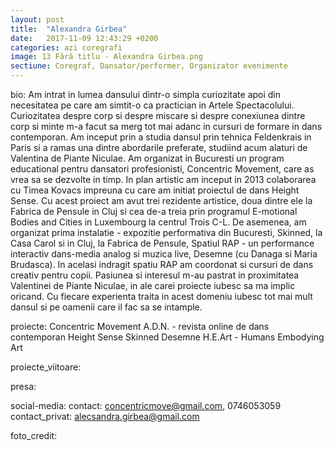 ```yaml
---
layout: post
title:  "Alexandra Girbea"
date:   2017-11-09 12:43:29 +0200
categories: azi coregrafi
image: 13 Fără titlu - Alexandra Girbea.png
sectiune: Coregraf, Dansator/performer, Organizator evenimente
---
```

bio: Am intrat in lumea dansului dintr-o simpla curiozitate apoi din necesitatea pe care am simtit-o ca practician in Artele Spectacolului. Curiozitatea despre corp si despre miscare si despre conexiunea dintre corp si minte m-a facut sa merg tot mai adanc in cursuri de formare in dans contemporan. Am inceput prin a studia dansul prin tehnica Feldenkrais in Paris si a ramas una dintre abordarile preferate, studiind acum alaturi de Valentina de Piante Niculae. Am organizat in Bucuresti un program educational pentru dansatori profesionisti, Concentric Movement, care as vrea sa se dezvolte in timp. In plan artistic am inceput in 2013 colaborarea cu Timea Kovacs impreuna cu care am initiat proiectul de dans Height Sense. Cu acest proiect am avut trei rezidente artistice, doua dintre ele la Fabrica de Pensule in Cluj si cea de-a treia prin programul E-motional Bodies and Cities in Luxembourg la centrul Trois C-L. De asemenea, am organizat prima instalatie - expozitie performativa din Bucuresti, Skinned, la Casa Carol si in Cluj, la Fabrica de Pensule, Spatiul RAP - un performance interactiv dans-media analog si muzica live, Desemne (cu Danaga si Maria Brudasca). In acelasi indragit spatiu RAP am coordonat si cursuri de dans creativ pentru copii. Pasiunea si interesul m-au pastrat in proximitatea Valentinei de Piante Niculae, in ale carei proiecte iubesc sa ma implic oricand. Cu fiecare experienta traita in acest domeniu iubesc tot mai mult dansul si pe oamenii care il fac sa se intample.

proiecte: Concentric Movement
A.D.N. - revista online de dans contemporan
Height Sense
Skinned
Desemne
H.E.Art - Humans Embodying Art

proiecte_viitoare: 

presa: 

social-media: 
contact: concentricmove@gmail.com, 0746053059
contact_privat: alecsandra.girbea@gmail.com

foto_credit: 
